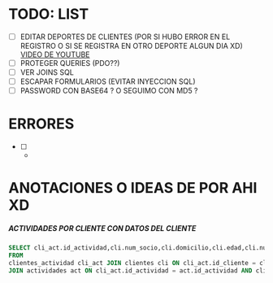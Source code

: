 # TODO: LIST

-   [ ] EDITAR DEPORTES DE CLIENTES (POR SI HUBO ERROR EN EL REGISTRO O SI SE REGISTRA EN OTRO DEPORTE ALGUN DIA XD) [VIDEO DE YOUTUBE](https://www.youtube.com/watch?v=KtqT68JRTMw¡)
-   [ ] PROTEGER QUERIES (PDO??)
-   [ ] VER JOINS SQL
-   [ ] ESCAPAR FORMULARIOS (EVITAR INYECCION SQL)
-   [ ] PASSWORD CON BASE64 ? O SEGUIMO CON MD5 ?

# ERRORES

-   [ ] -

# ANOTACIONES O IDEAS DE POR AHI XD

##### ACTIVIDADES POR CLIENTE CON DATOS DEL CLIENTE

```SQL
SELECT cli_act.id_actividad,cli.num_socio,cli.domicilio,cli.edad,cli.num_domicilio,cli.telefono,cli.id_genero,cli.fecha_nacimiento,cli.fecha_ingreso,cli.DNI,cli.id_cliente,cli.nombre, cli.apellido, act.nombre_actividad
FROM
clientes_actividad cli_act JOIN clientes cli ON cli_act.id_cliente = cli.id_cliente
JOIN actividades act ON cli_act.id_actividad = act.id_actividad AND cli_act.id_cliente = $id_cliente
```

